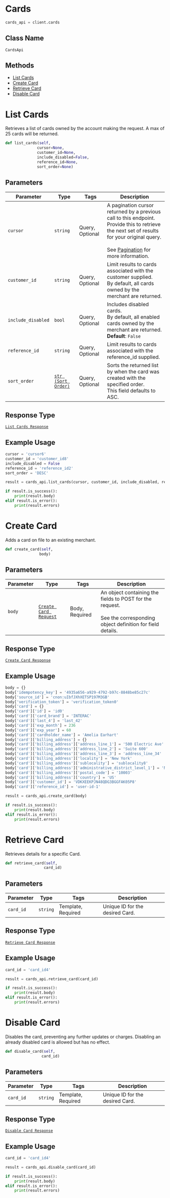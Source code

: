 # Cards

```python
cards_api = client.cards
```

## Class Name

`CardsApi`

## Methods

* [List Cards](../../doc/api/cards.md#list-cards)
* [Create Card](../../doc/api/cards.md#create-card)
* [Retrieve Card](../../doc/api/cards.md#retrieve-card)
* [Disable Card](../../doc/api/cards.md#disable-card)


# List Cards

Retrieves a list of cards owned by the account making the request.
A max of 25 cards will be returned.

```python
def list_cards(self,
              cursor=None,
              customer_id=None,
              include_disabled=False,
              reference_id=None,
              sort_order=None)
```

## Parameters

| Parameter | Type | Tags | Description |
|  --- | --- | --- | --- |
| `cursor` | `string` | Query, Optional | A pagination cursor returned by a previous call to this endpoint.<br>Provide this to retrieve the next set of results for your original query.<br><br>See [Pagination](https://developer.squareup.com/docs/basics/api101/pagination) for more information. |
| `customer_id` | `string` | Query, Optional | Limit results to cards associated with the customer supplied.<br>By default, all cards owned by the merchant are returned. |
| `include_disabled` | `bool` | Query, Optional | Includes disabled cards.<br>By default, all enabled cards owned by the merchant are returned.<br>**Default**: `False` |
| `reference_id` | `string` | Query, Optional | Limit results to cards associated with the reference_id supplied. |
| `sort_order` | [`str (Sort Order)`](../../doc/models/sort-order.md) | Query, Optional | Sorts the returned list by when the card was created with the specified order.<br>This field defaults to ASC. |

## Response Type

[`List Cards Response`](../../doc/models/list-cards-response.md)

## Example Usage

```python
cursor = 'cursor6'
customer_id = 'customer_id8'
include_disabled = False
reference_id = 'reference_id2'
sort_order = 'DESC'

result = cards_api.list_cards(cursor, customer_id, include_disabled, reference_id, sort_order)

if result.is_success():
    print(result.body)
elif result.is_error():
    print(result.errors)
```


# Create Card

Adds a card on file to an existing merchant.

```python
def create_card(self,
               body)
```

## Parameters

| Parameter | Type | Tags | Description |
|  --- | --- | --- | --- |
| `body` | [`Create Card Request`](../../doc/models/create-card-request.md) | Body, Required | An object containing the fields to POST for the request.<br><br>See the corresponding object definition for field details. |

## Response Type

[`Create Card Response`](../../doc/models/create-card-response.md)

## Example Usage

```python
body = {}
body['idempotency_key'] = '4935a656-a929-4792-b97c-8848be85c27c'
body['source_id'] = 'cnon:uIbfJXhXETSP197M3GB'
body['verification_token'] = 'verification_token0'
body['card'] = {}
body['card']['id'] = 'id0'
body['card']['card_brand'] = 'INTERAC'
body['card']['last_4'] = 'last_42'
body['card']['exp_month'] = 236
body['card']['exp_year'] = 60
body['card']['cardholder_name'] = 'Amelia Earhart'
body['card']['billing_address'] = {}
body['card']['billing_address']['address_line_1'] = '500 Electric Ave'
body['card']['billing_address']['address_line_2'] = 'Suite 600'
body['card']['billing_address']['address_line_3'] = 'address_line_34'
body['card']['billing_address']['locality'] = 'New York'
body['card']['billing_address']['sublocality'] = 'sublocality8'
body['card']['billing_address']['administrative_district_level_1'] = 'NY'
body['card']['billing_address']['postal_code'] = '10003'
body['card']['billing_address']['country'] = 'US'
body['card']['customer_id'] = 'VDKXEEKPJN48QDG3BGGFAK05P8'
body['card']['reference_id'] = 'user-id-1'

result = cards_api.create_card(body)

if result.is_success():
    print(result.body)
elif result.is_error():
    print(result.errors)
```


# Retrieve Card

Retrieves details for a specific Card.

```python
def retrieve_card(self,
                 card_id)
```

## Parameters

| Parameter | Type | Tags | Description |
|  --- | --- | --- | --- |
| `card_id` | `string` | Template, Required | Unique ID for the desired Card. |

## Response Type

[`Retrieve Card Response`](../../doc/models/retrieve-card-response.md)

## Example Usage

```python
card_id = 'card_id4'

result = cards_api.retrieve_card(card_id)

if result.is_success():
    print(result.body)
elif result.is_error():
    print(result.errors)
```


# Disable Card

Disables the card, preventing any further updates or charges.
Disabling an already disabled card is allowed but has no effect.

```python
def disable_card(self,
                card_id)
```

## Parameters

| Parameter | Type | Tags | Description |
|  --- | --- | --- | --- |
| `card_id` | `string` | Template, Required | Unique ID for the desired Card. |

## Response Type

[`Disable Card Response`](../../doc/models/disable-card-response.md)

## Example Usage

```python
card_id = 'card_id4'

result = cards_api.disable_card(card_id)

if result.is_success():
    print(result.body)
elif result.is_error():
    print(result.errors)
```

